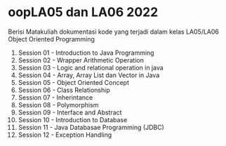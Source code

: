 # oopLA05 dan LA06 2022
Berisi Matakuliah dokumentasi kode yang terjadi dalam kelas LA05/LA06 Object Oriented Programming

1. Session 01 - Introduction to Java Programming
2. Session 02 - Wrapper Arithmetic Operation
3. Session 03 - Logic and relational operation in java
4. Session 04 - Array, Array List dan Vector in Java
5. Session 05 - Object Oriented Concept
6. Session 06 - Class Relationship
7. Session 07 - Inherintance
8. Session 08 - Polymorphism
9. Session 09 - Interface and Abstract
10. Session 10 - Introduction to Database
11. Session 11 - Java Databasae Programming (JDBC)
12. Session 12 - Exception Handling

